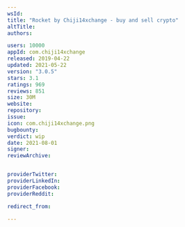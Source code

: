 ```yaml
---
wsId: 
title: "Rocket by Chiji14xchange - buy and sell crypto"
altTitle: 
authors:

users: 10000
appId: com.chiji14xchange
released: 2019-04-22
updated: 2021-05-22
version: "3.0.5"
stars: 3.1
ratings: 969
reviews: 851
size: 30M
website: 
repository: 
issue: 
icon: com.chiji14xchange.png
bugbounty: 
verdict: wip
date: 2021-08-01
signer: 
reviewArchive:


providerTwitter: 
providerLinkedIn: 
providerFacebook: 
providerReddit: 

redirect_from:

---
```



